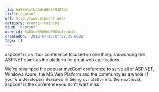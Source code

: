 ```yaml
---
_id: 5a88e1afbd6dca0d5f0d2fbc
title: aspConf
url: http://www.aspconf.net/
category: events-training
slug: 'aspconf'
user_id: 5a83ce59d6eb0005c4ecda2c
createdOn: '2012-07-13T07:57:35.000Z'
tags: []
---
```


aspConf is a virtual conference focused on one thing: showcasing the ASP.NET stack as the platform for great web applications.

We've revamped the popular mvcConf conference to serve all of ASP.NET, Windows Azure, the MS Web Platform and the community as a whole. If you're a developer interested in taking our platform to the next level, aspConf is the conference you don't want miss.
